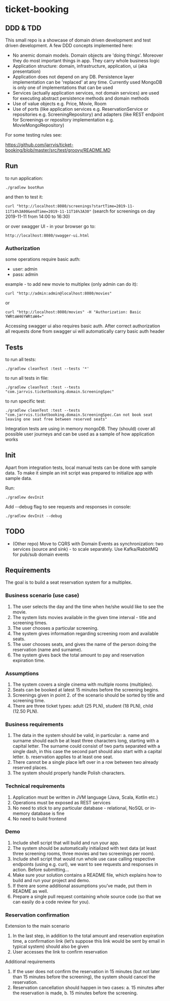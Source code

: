 # ticket-booking

## DDD & TDD

This small repo is a showcase of domain driven development and test driven development. A few DDD concepts implemented here:

- No anemic domain models. Domain objects are 'doing things'. Moreover they do most important things in app. They carry whole business logic
- Application structure: domain, infrastructure, application, ui (aka presentation)
- Application does not depend on any DB. Persistence layer implementation can be 'replaced' at any time. Currently used MongoDB is only one of implementations that can be used
- Services (actually application services, not domain services) are used for executing abstract persistence methods and domain methods
- Use of value objects e.g. Price, Movie, Room
- Use of ports (like application services e.g. ReservationService or repositories e.g. ScreeningRepository) and adapters (like REST endpoint for Screenings or repository implementation e.g. MovieMongoRepository)

For some testing rules see:

https://github.com/jarrvis/ticket-booking/blob/master/src/test/groovy/README.MD

## Run

to run application:

`./gradlew bootRun`

and then to test it:

`curl "http://localhost:8080/screenings?startTime=2019-11-11T14%3A00&endTime=2019-11-11T16%3A30"`
(search for screenings on day 2019-11-11 from 14:00 to 16:30)

or over swagger UI - in your browser go to:

`http://localhost:8080/swagger-ui.html`

### Authorization

some operations require basic auth:

 - user: admin
 - pass: admin
 
 example - to add new movie to multiplex (only admin can do it):
 
 `curl "http://admin:admin@localhost:8080/movies"`
 
 or
 
 `curl "http://localhost:8080/movies" -H "Authorization: Basic YWRtaW46YWRtaW4="`

Accessing swagger ui also requires basic auth. After correct authorization all requests done from swagger ui will automatically carry basic auth header


## Tests

to run all tests:

`./gradlew cleanTest :test --tests '*'`

to run all tests in file:

`./gradlew cleanTest :test --tests "com.jarrvis.ticketbooking.domain.ScreeningSpec"`

to run specific test:

`./gradlew cleanTest :test --tests "com.jarrvis.ticketbooking.domain.ScreeningSpec.Can not book seat leaving one seat free between reserved seats"`

Integration tests are using in memory mongoDB. They (should) cover all possible user journeys and can be used as a sample of how application works

## Init

Apart from integration tests, local manual tests can be done with sample data. To make it simple an init script was prepared to initialize app with sample data.

Run:

`./gradlew devInit`

Add --debug flag to see requests and responses in console:

`./gradlew devInit --debug`

## TODO

- (Other repo) Move to CQRS with Domain Events as synchronization: two services (source and sink) - to scale separately. Use Kafka/RabbitMQ for pub/sub domain events


## Requirements

The goal is to build a seat reservation system for a multiplex.
### Business scenario (use case)
1. The user selects the day and the time when he/she would like to see the movie.
2. The system lists movies available in the given time interval - title and screening
times.
3. The user chooses a particular screening.
4. The system gives information regarding screening room and available seats.
5. The user chooses seats, and gives the name of the person doing the reservation
(name and surname).
6. The system gives back the total amount to pay and reservation expiration time.
### Assumptions
1. The system covers a single cinema with multiple rooms (multiplex).
2. Seats can be booked at latest 15 minutes before the screening begins.
3. Screenings given in point 2. of the scenario should be sorted by title and screening
time.
4. There are three ticket types: adult (25 PLN), student (18 PLN), child (12.50 PLN).
### Business requirements
1. The data in the system should be valid, in particular:
a. name and surname should each be at least three characters long, starting
with a capital letter. The surname could consist of two parts separated with a
single dash, in this case the second part should also start with a capital letter.
b. reservation applies to at least one seat.
2. There cannot be a single place left over in a row between two already reserved
places.
3. The system should properly handle Polish characters.
### Technical requirements
1. Application must be written in JVM language (Java, Scala, Kotlin etc.)
2. Operations must be exposed as REST services
3. No need to stick to any particular database - relational, NoSQL or in-memory
database is fine
4. No need to build frontend
### Demo
1. Include shell script that will build and run your app.
2. The system should be automatically initialized with test data (at least three screening
rooms, three movies and two screenings per room).
3. Include shell script that would run whole use case calling respective endpoints (using
e.g. curl), we want to see requests and responses in action.
Before submitting…
1. Make sure your solution contains a README file, which explains how to build and
run your project and demo.
2. If there are some additional assumptions you’ve made, put them in README as well.
3. Prepare a single pull request containing whole source code (so that we can easily do
a code review for you).
### Reservation confirmation
Extension to the main scenario
1. In the last step, in addition to the total amount and reservation expiration time, a
confirmation link (let’s suppose this link would be sent by email in typical system)
should also be given
2. User accesses the link to confirm reservation

Additional requirements
1. If the user does not confirm the reservation in 15 minutes (but not later than 15
minutes before the screening), the system should cancel the reservation.
2. Reservation cancellation should happen in two cases:
a. 15 minutes after the reservation is made,
b. 15 minutes before the screening.